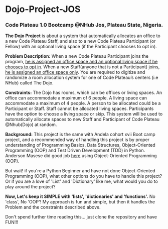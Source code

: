 # Dojo-Project-JOS
### Code Plateau 1.0 Bootcamp @NHub Jos, Plateau State, Nigeria.

<b>The Dojo Project</b> is about a system that automatically allocates an office to a new Code Plateau Staff, and also to a new Code Plateau Participant (or Fellow) with an optional living space (if the Participant chooses to opt in).

<b>Problem Description:</b> When a new Code Plateau Participant joins the program, <u>he is assigned an office space and an optional living space if he chooses to opt in</u>. When a new Staff(anyone that is not a Participant) joins, <u>he is assigned an office space only</u>. You are required to digitize and randomize a room allocation system for one of Code Plateau’s centers (i.e NHub) called The Dojo.

<b>Constraints:</b> The Dojo has rooms, which can be offices or living spaces. An office can accommodate a maximum of 6 people. A living space can accommodate a maximum of 4 people.
A person to be allocated could be a Participant or Staff. Staff cannot be allocated living spaces. Participants have the option to choose a living space or skip.
This system will be used to automatically allocate spaces to new Staff and Participant of Code Plateau @Nhub(Dojo) at random.

<b>Background:</b> This project is the same with Andela cohort xvii Boot camp project, and a recommended way of handling this project is by proper understanding of Programming Basics, Data Structures, Object-Oriented Programming (OOP) and Test Driven Development (TDD) in Python. Anderson Masese did good job <a href="https://github.com/AndersonMasese/Anderson-Masese-Dojo-Project#sample-output-with-multiple-offices">here</a> using Object-Oriented Programming (OOP). 

But wait! if you're a Python Beginner and have not done Object-Oriented Programming (OOP), what other options do you have to handle this project? Or if you are a love of 'List' and 'Dictionary' like me, what would you do to play around the project?

<b>Now, Let's keep it SIMPLE with 'lists', 'dictionaries' and 'functions'.</b> No 'class', No 'OOP'!
My approach is fun and simple, but then it handles the Problem and the constraints described above.</b>

Don't spend further time reading this... just clone the repository and have FUN!!!
